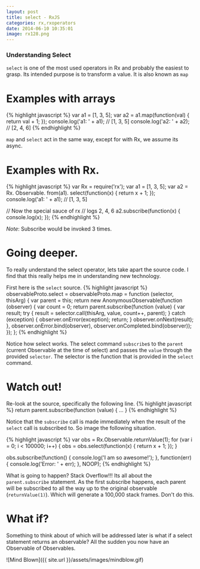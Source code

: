```yaml
---
layout: post
title: select - RxJS
categories: rx,rxoperators
date: 2014-06-10 10:35:01
image: rx128.png
---
```


### Understanding Select

`select` is one of the most used operators in Rx and probably the easiest to grasp.
Its intended purpose is to transform a value.
It is also known as `map`

Examples with arrays
=======================

{% highlight javascript %}
var a1 = [1, 3, 5];
var a2 = a1.map(function(val) { return val + 1; });
console.log('a1: ' + a1); // [1, 3, 5]
console.log('a2: ' + a2); // [2, 4, 6]
{% endhighlight %}

`map` and `select` act in the same way, except for with Rx, we assume its async.

Examples with Rx.
=======================

{% highlight javascript %}
var Rx = require('rx');
var a1 = [1, 3, 5];
var a2 = Rx.
    Observable.
    from(a1).
    select(function(x) {
        return x + 1;
    });
console.log('a1: ' + a1); // [1, 3, 5]

// Now the special sauce of rx
// logs 2, 4, 6
a2.subscribe(function(x) {
    console.log(x);
});
{% endhighlight %}

*Note*:  Subscribe would be invoked 3 times.


Going deeper.
=======================

To really understand the select operator, lets take apart the source code.
I find that this really helps me in understanding new technology.

First here is the `select` source.
{% highlight javascript %}
observableProto.select = observableProto.map = function (selector, thisArg) {
    var parent = this;
    return new AnonymousObservable(function (observer) {
        var count = 0;
        return parent.subscribe(function (value) {
            var result;
            try {
                result = selector.call(thisArg, value, count++, parent);
            } catch (exception) {
                observer.onError(exception);
                return;
            }
            observer.onNext(result);
        }, observer.onError.bind(observer), observer.onCompleted.bind(observer));
    });
};
{% endhighlight %}

Notice how select works.  The select command `subscribe`s to the `parent` (current Observable at the time of select)
and passes the `value` through the provided `selector`.
The selector is the function that is provided in the `select` command.

Watch out!
====================
Re-look at the source, specifically the following line.
{% highlight javascript %}
return parent.subscribe(function (value) { ... }
{% endhighlight %}

Notice that the `subscribe` call is made immediately when the result of the `select` call is subscribed to.
So image the following situation.

{% highlight javascript %}
var obs = Rx.Observable.returnValue(1);
for (var i = 0; i < 100000; i++) {
    obs = obs.select(function(x) {
        return x + 1;
    });
}

obs.subscribe(function() {
    console.log('I am so awesome!');
}, function(err) {
    console.log('Error: ' + err);
}, NOOP);
{% endhighlight %}

What is going to happen?  Stack Overflow!!!  Its all about the `parent.subscribe` statement.  As the first subscribe happens, each
parent will be subscribed to all the way up to the original observable (`returnValue(1)`).  Which will generate a 100,000 stack frames.  Don't do this.


What if?
======================
Something to think about of which will be addressed later is what if a select statement returns an observable?
All the sudden you now have an Observable of Observables.

![Mind Blown]({{ site.url }}/assets/images/mindblow.gif)

